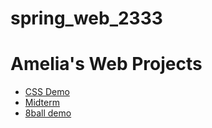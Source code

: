 # spring_web_2333
<h1>Amelia's Web Projects</h1>
<ul>
  <li><a href="whoami_final">CSS Demo</a></li>
  <li><a href="midterm_project">Midterm</a></li>
  <li><a href="8ball_demo">8ball demo</a></li>
</ul>

